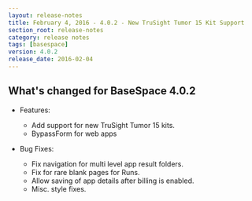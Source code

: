 ```yaml
---
layout: release-notes
title: February 4, 2016 - 4.0.2 - New TruSight Tumor 15 Kit Support
section_root: release-notes
category: release notes
tags: [basespace]
version: 4.0.2
release_date: 2016-02-04
---
```


## What's changed for BaseSpace 4.0.2

- Features:
	- Add support for new TruSight Tumor 15 kits.
	- BypassForm for web apps

- Bug Fixes:
	- Fix navigation for multi level app result folders.
	- Fix for rare blank pages for Runs.
	- Allow saving of app details after billing is enabled.
	- Misc. style fixes.



